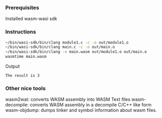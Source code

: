 ### Prerequisites

Installed wasm-wasi sdk

### Instructions

```sh
~/bin/wasi-sdk/bin/clang module1.c -c -o out/module1.o
~/bin/wasi-sdk/bin/clang main.c -c -o out/main.o
~/bin/wasi-sdk/bin/clang -o main.wasm out/module1.o out/main.o
wasmtime main.wasm
```

Output
```
The result is 3
```

### Other nice tools

wasm2wat: converts WASM assembly into WASM Text files
wasm-decompile: converts WASM assembly in a decompile C/C++ like form
wasm-objdump: dumps linker and symbol information about wasm files.